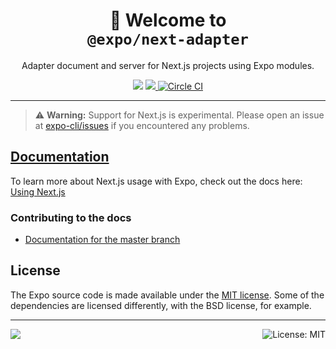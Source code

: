 <!-- Title -->
<h1 align="center">
👋 Welcome to <br/><code>@expo/next-adapter</code>
</h1>

<p align="center">Adapter document and server for Next.js projects using Expo modules.</p>

<p align="center">
  <img src="https://flat.badgen.net/packagephobia/install/@expo/next-adapter">

  <a href="https://www.npmjs.com/package/@expo/next-adapter">
    <img src="https://flat.badgen.net/npm/dw/@expo/next-adapter" target="_blank" />
  </a>

  <a aria-label="Circle CI" href="https://circleci.com/gh/expo/expo-cli/tree/main">
    <img alt="Circle CI" src="https://flat.badgen.net/circleci/github/expo/expo-cli?label=Circle%20CI&labelColor=555555&icon=circleci">
  </a>
</p>

---

> ⚠️ **Warning:** Support for Next.js is experimental. Please open an issue at [expo-cli/issues](https://github.com/expo/expo-cli/issues) if you encountered any problems.

## [Documentation][docs]

To learn more about Next.js usage with Expo, check out the docs here: [Using Next.js][docs]

### Contributing to the docs

- [Documentation for the master branch](https://github.com/expo/expo/blob/master/docs/pages/guides/using-nextjs.md)

## License

The Expo source code is made available under the [MIT license](LICENSE). Some of the dependencies are licensed differently, with the BSD license, for example.

<!-- Footer -->

---

<p>
    <a aria-label="built by expo" href="http://expo.dev">
        <img src="https://img.shields.io/badge/Built_by-Expo-4630EB.svg?style=for-the-badge&logo=EXPO&labelColor=000&logoColor=fff" target="_blank" />
    </a>
    <a aria-label="expo next-adapter is free to use" href="/LICENSE" target="_blank">
        <img align="right" alt="License: MIT" src="https://img.shields.io/badge/License-MIT-success.svg?style=for-the-badge&color=33CC12" target="_blank" />
    </a>
</p>

[docs]: https://docs.expo.dev/guides/using-nextjs/
[nextjs]: https://nextjs.org/
[next-docs]: https://nextjs.org/docs
[custom-document]: https://nextjs.org/docs#custom-document
[next-offline]: https://github.com/hanford/next-offline
[next-pwa]: https://nextjs.org/features/progressive-web-apps
[next-transpile-modules]: https://github.com/martpie/next-transpile-modules
